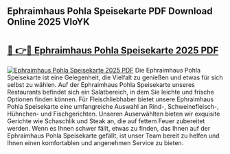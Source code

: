 ## Ephraimhaus Pohla Speisekarte PDF Download Online 2025 VloYK

# <h2><a href="http://gc66a8e.nevu.top/?p=Ephraimhaus+Pohla+Speisekarte">🔗 👉🔴 Ephraimhaus Pohla Speisekarte 2025 PDF</a></h2>

[![Ephraimhaus Pohla Speisekarte 2025 PDF](https://i.imgur.com/dBaPXMq.png)](http://gc66a8e.nevu.top/?p=Ephraimhaus+Pohla+Speisekarte)
Die Ephraimhaus Pohla Speisekarte ist eine Gelegenheit, die Vielfalt zu genießen und etwas für sich selbst zu wählen. Auf der Ephraimhaus Pohla Speisekarte unseres Restaurants befindet sich ein Salatbereich, in dem Sie leichte und frische Optionen finden können. Für Fleischliebhaber bietet unsere Ephraimhaus Pohla Speisekarte eine umfangreiche Auswahl an Rind-, Schweinefleisch-, Hühnchen- und Fischgerichten. Unseren Auserwählten bieten wir exquisite Gerichte wie Schaschlik und Steak an, die auf fettem Feuer zubereitet werden. Wenn es Ihnen schwer fällt, etwas zu finden, das Ihnen auf der Ephraimhaus Pohla Speisekarte gefällt, ist unser Team bereit zu helfen und Ihnen einen komfortablen und angenehmen Service zu bieten.
